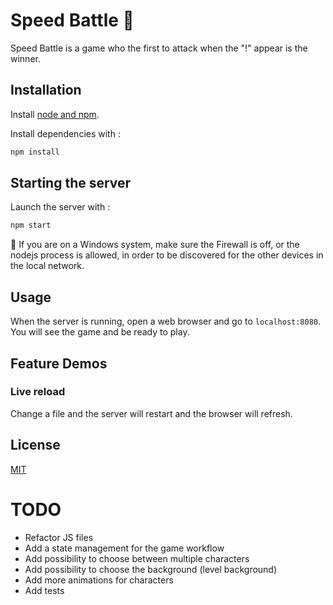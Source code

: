 # Speed Battle 🥊

Speed Battle is a game who the first to attack when the "!" appear is the winner.

## Installation

Install [node and npm](https://nodejs.org/en/download/).

Install dependencies with :
```bash
npm install
```

## Starting the server

Launch the server with :
```bash
npm start
```
🚨 If you are on a Windows system, make sure the Firewall is off, or the nodejs process is allowed, in order to be discovered for the other devices in the local network.

## Usage

When the server is running, open a web browser and go to `localhost:8080`.
You will see the game and be ready to play.


## Feature Demos

### Live reload

Change a file and the server will restart and the browser will refresh.

## License
[MIT](https://choosealicense.com/licenses/mit/)

# TODO 
- Refactor JS files
- Add a state management for the game workflow
- Add possibility to choose between multiple characters
- Add possibility to choose the background (level background)
- Add more animations for characters
- Add tests
